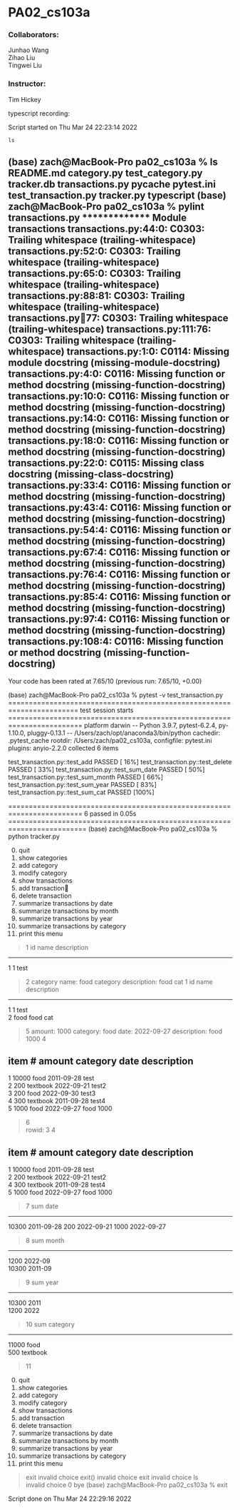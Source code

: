 # PA02_cs103a
### Collaborators:
Junhao Wang\
Zihao Liu \
Tingwei Liu 

### Instructor:
Tim Hickey 

typescript recording:

Script started on Thu Mar 24 22:23:14 2022
```
ls
```
(base) zach@MacBook-Pro pa02_cs103a % ls
README.md           category.py         test_category.py    tracker.db          transactions.py
__pycache__         pytest.ini          test_transaction.py tracker.py          typescript
(base) zach@MacBook-Pro pa02_cs103a % pylint transactions.py 
************* Module transactions
transactions.py:44:0: C0303: Trailing whitespace (trailing-whitespace)
transactions.py:52:0: C0303: Trailing whitespace (trailing-whitespace)
transactions.py:65:0: C0303: Trailing whitespace (trailing-whitespace)
transactions.py:88:81: C0303: Trailing whitespace (trailing-whitespace)
transactions.py:100:77: C0303: Trailing whitespace (trailing-whitespace)
transactions.py:111:76: C0303: Trailing whitespace (trailing-whitespace)
transactions.py:1:0: C0114: Missing module docstring (missing-module-docstring)
transactions.py:4:0: C0116: Missing function or method docstring (missing-function-docstring)
transactions.py:10:0: C0116: Missing function or method docstring (missing-function-docstring)
transactions.py:14:0: C0116: Missing function or method docstring (missing-function-docstring)
transactions.py:18:0: C0116: Missing function or method docstring (missing-function-docstring)
transactions.py:22:0: C0115: Missing class docstring (missing-class-docstring)
transactions.py:33:4: C0116: Missing function or method docstring (missing-function-docstring)
transactions.py:43:4: C0116: Missing function or method docstring (missing-function-docstring)
transactions.py:54:4: C0116: Missing function or method docstring (missing-function-docstring)
transactions.py:67:4: C0116: Missing function or method docstring (missing-function-docstring)
transactions.py:76:4: C0116: Missing function or method docstring (missing-function-docstring)
transactions.py:85:4: C0116: Missing function or method docstring (missing-function-docstring)
transactions.py:97:4: C0116: Missing function or method docstring (missing-function-docstring)
transactions.py:108:4: C0116: Missing function or method docstring (missing-function-docstring)
------------------------------------------------------------------
Your code has been rated at 7.65/10 (previous run: 7.65/10, +0.00)

(base) zach@MacBook-Pro pa02_cs103a % pytest -v test_transaction.py 
======================================================================= test session starts ========================================================================
platform darwin -- Python 3.9.7, pytest-6.2.4, py-1.10.0, pluggy-0.13.1 -- /Users/zach/opt/anaconda3/bin/python
cachedir: .pytest_cache
rootdir: /Users/zach/pa02_cs103a, configfile: pytest.ini
plugins: anyio-2.2.0
collected 6 items                                                                                                                                                  

test_transaction.py::test_add PASSED                                                                                                                         [ 16%]
test_transaction.py::test_delete PASSED                                                                                                                      [ 33%]
test_transaction.py::test_sum_date PASSED                                                                                                                    [ 50%]
test_transaction.py::test_sum_month PASSED                                                                                                                   [ 66%]
test_transaction.py::test_sum_year PASSED                                                                                                                    [ 83%]
test_transaction.py::test_sum_cat PASSED                                                                                                                     [100%]

======================================================================== 6 passed in 0.05s =========================================================================
(base) zach@MacBook-Pro pa02_cs103a % python tracker.py

0. quit
1. show categories
2. add category
3. modify category
4. show transactions
5. add transaction
6. delete transaction
7. summarize transactions by date
8. summarize transactions by month
9. summarize transactions by year
10. summarize transactions by category
11. print this menu

> 1
id  name       description                   
---------------------------------------------
1   1          test                          
> 2
category name: food
category description: food cat 
> 1
id  name       description                   
---------------------------------------------
1   1          test                          
2   food       food cat                      
> 5
amount: 1000
category: food
date: 2022-09-27
description: food 1000
> 4


item #     amount     category   date            description                   
------------------------------------------------------------
1          10000      food       2011-09-28      test                          
2          200        textbook   2022-09-21      test2                         
3          200        food       2022-09-30      test3                         
4          300        textbook   2011-09-28      test4                         
5          1000       food       2022-09-27      food 1000                     
> 6      
rowid: 3
> 4


item #     amount     category   date            description                   
------------------------------------------------------------
1          10000      food       2011-09-28      test                          
2          200        textbook   2022-09-21      test2                         
4          300        textbook   2011-09-28      test4                         
5          1000       food       2022-09-27      food 1000                     
> 7
sum        date      
---------------------------------------------
10300      2011-09-28
200        2022-09-21
1000       2022-09-27
> 8
sum        month     
---------------------------------------------
1200       2022-09   
10300      2011-09   
> 9
sum        year      
---------------------------------------------
10300      2011      
1200       2022      
> 10
sum        category  
---------------------------------------------
11000      food      
500        textbook  
> 11

0. quit
1. show categories
2. add category
3. modify category
4. show transactions
5. add transaction
6. delete transaction
7. summarize transactions by date
8. summarize transactions by month
9. summarize transactions by year
10. summarize transactions by category
11. print this menu

> exit
invalid choice
> exit()
invalid choice
> exit
invalid choice
> ls  
invalid choice
> 0
bye
(base) zach@MacBook-Pro pa02_cs103a % exit

Script done on Thu Mar 24 22:29:16 2022
